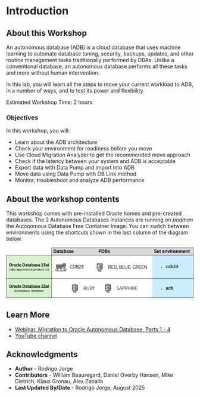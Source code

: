 # Introduction

## About this Workshop

An autonomous database (ADB) is a cloud database that uses machine learning to automate database tuning, security, backups, updates, and other routine management tasks traditionally performed by DBAs. Unlike a conventional database, an autonomous database performs all these tasks and more without human intervention.

In this lab, you will learn all the steps to move your current workload to ADB, in a number of ways, and to test its power and flexibility.

Estimated Workshop Time: 2 hours

### Objectives

In this workshop, you will:

* Learn about the ADB architecture
* Check your environment for readiness before you move
* Use Cloud Migration Analyzer to get the recommended move approach
* Check if the latency between your system and ADB is acceptable
* Export data with Data Pump and import into ADB
* Move data using Data Pump with DB Link method
* Monitor, troubleshoot and analyze ADB performance

## About the workshop contents

This workshop comes with pre-installed Oracle homes and pre-created databases. The 2 Autonomous Databases instances are running on *podman* the Autonomous Database Free Container Image.
You can switch between environments using the shortcuts shown in the last column of the diagram below.

![Overview of the Oracle Homes and databases in the lab](./images/introduction-overview.png " ")

## Learn More

* [Webinar, Migration to Oracle Autonomous Database, Parts 1 - 4](https://dohdatabase.com/webinars/)
* [YouTube channel](https://www.youtube.com/@upgradenow/)

## Acknowledgments

* **Author** - Rodrigo Jorge
* **Contributors** - William Beauregard, Daniel Overby Hansen, Mike Dietrich, Klaus Gronau, Alex Zaballa
* **Last Updated By/Date** - Rodrigo Jorge, August 2025
